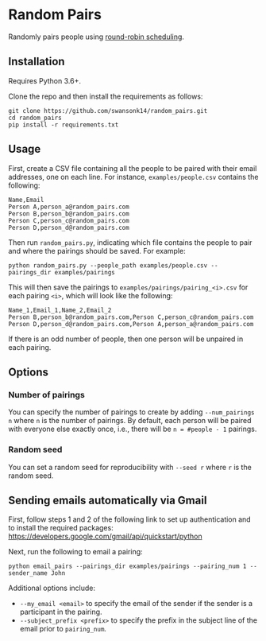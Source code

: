 # Random Pairs

Randomly pairs people using [round-robin scheduling](https://en.wikipedia.org/wiki/Round-robin_tournament#Scheduling_algorithm).

## Installation

Requires Python 3.6+.

Clone the repo and then install the requirements as follows:

```
git clone https://github.com/swansonk14/random_pairs.git
cd random_pairs
pip install -r requirements.txt
```

## Usage

First, create a CSV file containing all the people to be paired with their email addresses, one on each line. For instance, `examples/people.csv` contains the following:

```
Name,Email
Person A,person_a@random_pairs.com
Person B,person_b@random_pairs.com
Person C,person_c@random_pairs.com
Person D,person_d@random_pairs.com
```

Then run `random_pairs.py`, indicating which file contains the people to pair and where the pairings should be saved. For example:

```
python random_pairs.py --people_path examples/people.csv --pairings_dir examples/pairings
```

This will then save the pairings to `examples/pairings/pairing_<i>.csv` for each pairing `<i>`, which will look like the following:

```
Name_1,Email_1,Name_2,Email_2
Person B,person_b@random_pairs.com,Person C,person_c@random_pairs.com
Person D,person_d@random_pairs.com,Person A,person_a@random_pairs.com
```

If there is an odd number of people, then one person will be unpaired in each pairing.

## Options

### Number of pairings

You can specify the number of pairings to create by adding `--num_pairings n` where `n` is the number of pairings. By default, each person will be paired with everyone else exactly once, i.e., there will be `n = #people - 1` pairings.

### Random seed

You can set a random seed for reproducibility with `--seed r` where `r` is the random seed.

## Sending emails automatically via Gmail

First, follow steps 1 and 2 of the following link to set up authentication and to install the required packages: https://developers.google.com/gmail/api/quickstart/python

Next, run the following to email a pairing:

```
python email_pairs --pairings_dir examples/pairings --pairing_num 1 --sender_name John
```

Additional options include:

* `--my_email <email>` to specify the email of the sender if the sender is a participant in the pairing.
* `--subject_prefix <prefix>` to specify the prefix in the subject line of the email prior to `pairing_num`.

